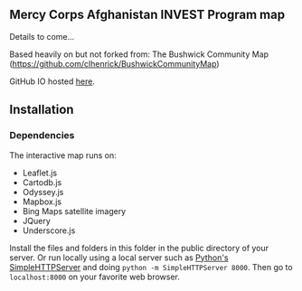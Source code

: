 Mercy Corps Afghanistan INVEST Program map
------
Details to come...


Based heavily on but not forked from:
The Bushwick Community Map  (https://github.com/clhenrick/BushwickCommunityMap)



GitHub IO hosted [here](http://mercycorps.github.io/InvestProject/).

## Installation

### Dependencies

The interactive map runs on:  

- Leaflet.js
- Cartodb.js
- Odyssey.js
- Mapbox.js
- Bing Maps satellite imagery
- JQuery
- Underscore.js


Install the files and folders in this folder in the public directory of your server. Or run locally using a local server such as [Python's SimpleHTTPServer](https://docs.python.org/2/library/simplehttpserver.html) and doing `python -m SimpleHTTPServer 8000`. Then go to `localhost:8000` on your favorite web browser.
